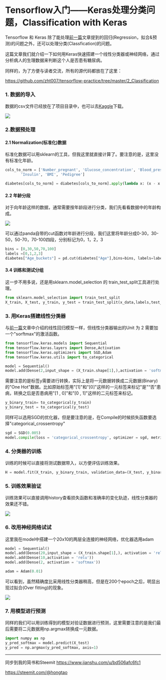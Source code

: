 # Tensorflow入门——Keras处理分类问题，Classification with Keras

Tensorflow 和 Keras 除了能处理[前一篇](https://busy.org/@hongtao/tensorflow-keras)文章提到的回归(Regression，拟合&预测)的问题之外，还可以处理分类(Classfication)的问题。

这篇文章我们就介绍一下如何用Keras快速搭建一个线性分类器或神经网络，通过分析病人的生理数据来判断这个人是否患有糖尿病。

同样的，为了方便与读者交流，所有的源代码都放在了这里：

https://github.com/zht007/tensorflow-practice/tree/master/2_Classification

### 1. 数据的导入

数据的csv文件已经放在了项目目录中，也可以去[Kaggle](https://www.kaggle.com/uciml/pima-indians-diabetes-database)下载。

![](https://ws3.sinaimg.cn/large/006tKfTcgy1g15est7xhdj31540f80v5.jpg)

### 2.数据预处理

#### 2.1 Normalization(标准化)数据

标准化数据可以用sklearn的工具，但我这里就直接计算了。要注意的是，这里没有标准化年龄。

```python
cols_to_norm = ['Number_pregnant', 'Glucose_concentration', 'Blood_pressure', 'Triceps',
       'Insulin', 'BMI', 'Pedigree']

diabetes[cols_to_norm] = diabetes[cols_to_norm].apply(lambda x: (x - x.min()) / (x.max() - x.min()))
```

#### 2.2 年龄分段

对于向年龄这样的数据，通常需要按年龄段进行分类，我们先看看数据中的年龄构成。

![](https://ws2.sinaimg.cn/large/006tKfTcgy1g15f5pmw97j30qu0lwac5.jpg)

可以通过panda自带的cut函数对年龄进行分段，我们这里将年龄分成0-30，30-50，50-70，70-100四段，分别标记为0，1，2，3

```python
bins = [0,30,50,70,100]
labels =[0,1,2,3]
diabetes["Age_buckets"] = pd.cut(diabetes["Age"],bins=bins, labels=labels, include_lowest=True)
```

#### 3.4 训练和测试分组

这一步不用多说，还是用sklearn.model_selection 的 train_test_split工具进行处理。

```python
from sklearn.model_selection import train_test_split
X_train, X_test, y_train, y_test = train_test_split(x_data,labels,test_size=0.33, random_state=101)
```

### 3. 用Keras搭建线性分类器

与[前一篇](https://busy.org/@hongtao/tensorflow-keras)文章中介绍的线性回归模型一样，但线性分类器输出的Unit 为 2 需要加一个"sorftmax"的激活函数。

```python
from tensorflow.keras.models import Sequential
from tensorflow.keras.layers import Dense,Activation
from tensorflow.keras.optimizers import SGD,Adam
from tensorflow.keras.utils import to_categorical

model = Sequential()
model.add(Dense(2,input_shape = (X_train.shape[1],),activation = 'softmax'))
```

需要注意的是标签y需要进行转换，实际上是将一元数据转换成二元数据(Binary)的"One Hot"数据。比如原始标签用"[1]"和"[0]"这样的一元标签来标记"是"“否”患病，转换之后是否患病用"[1 , 0]"和"[0 , 1]"这样的二元标签来标记。

```python
y_binary_train= to_categorical(y_train)
y_binary_test = to_categorical(y_test)
```

同样可以选用SGD的优化器，但是要注意的是，在Compile的时候损失函数要选择"categorical_crossentropy"

```python
sgd = SGD(0.005)
model.compile(loss = 'categorical_crossentropy', optimizer = sgd, metrics=['accuracy'])
```

### 4. 分类器的训练

训练的时候可以直接将测试数据带入，以方便评估训练效果。

```python
H = model.fit(X_train, y_binary_train, validation_data=(X_test, y_binary_test),epochs = 500)
```

### 5. 训练效果验证

训练效果可以直接调用history查看损失函数和准确率的变化轨迹，线性分类器的效果还不错。

![](https://ws1.sinaimg.cn/large/006tKfTcgy1g15g21e2p5j30oy0jc0v8.jpg)

### 6. 改用神经网络试试

这里我在model中搭建一个20x10的两层全连接的神经网络，优化器选用adam

```python
model = Sequential()
model.add(Dense(20,input_shape = (X_train.shape[1],), activation = 'relu'))
model.add(Dense(10,activation = 'relu'))
model.add(Dense(2, activation = 'softmax'))

adam = Adam(0.01)
```

可以看到，虽然精确度比采用线性分类器稍高，但是在200个epoch之后，明显出现过拟合(Over fitting)的现象。

![](https://ws4.sinaimg.cn/large/006tKfTcgy1g15g8670u8j30og0jc43p.jpg)

### 7. 用模型进行预测

同样的我们可以用训练得到的模型对验证数据进行预测，这里需要注意的是我们最后需要将二元数据用np.argmax转换成一元数据。

```python
import numpy as np
y_pred_softmax = model.predict(X_test)
y_pred = np.argmax(y_pred_softmax, axis=1)
```

------

同步到我的简书和Steemit
<https://www.jianshu.com/u/bd506afc6fc1>

<https://steemit.com/@hongtao>